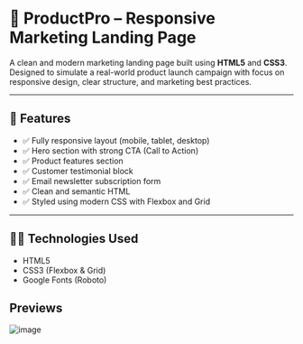 # 🚀 ProductPro – Responsive Marketing Landing Page

A clean and modern marketing landing page built using **HTML5** and **CSS3**. Designed to simulate a real-world product launch campaign with focus on responsive design, clear structure, and marketing best practices.

---

## 🌟 Features

- ✅ Fully responsive layout (mobile, tablet, desktop)
- ✅ Hero section with strong CTA (Call to Action)
- ✅ Product features section
- ✅ Customer testimonial block
- ✅ Email newsletter subscription form
- ✅ Clean and semantic HTML
- ✅ Styled using modern CSS with Flexbox and Grid

---

## 🧑‍💻 Technologies Used

- HTML5  
- CSS3 (Flexbox & Grid)  
- Google Fonts (Roboto)

## Previews
![image](https://github.com/user-attachments/assets/853177c4-269f-4d4d-984a-5d8bfc777258)


